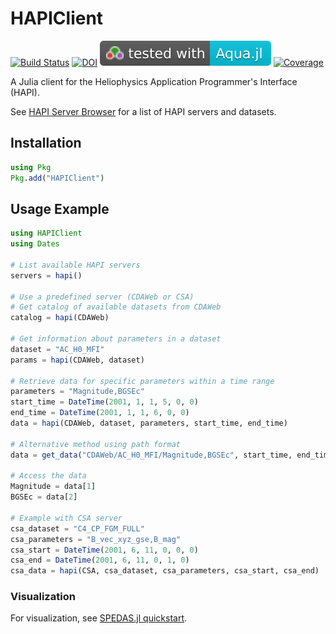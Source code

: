 # HAPIClient

[![Build Status](https://github.com/JuliaSpacePhysics/HAPIClient.jl/actions/workflows/CI.yml/badge.svg?branch=main)](https://github.com/JuliaSpacePhysics/HAPIClient.jl/actions/workflows/CI.yml?query=branch%3Amain)
[![DOI](https://zenodo.org/badge/935193759.svg)](https://doi.org/10.5281/zenodo.15108960)
[![Aqua QA](https://raw.githubusercontent.com/JuliaTesting/Aqua.jl/master/badge.svg)](https://github.com/JuliaTesting/Aqua.jl)
[![Coverage](https://codecov.io/gh/JuliaSpacePhysics/HAPIClient.jl/branch/main/graph/badge.svg)](https://codecov.io/gh/JuliaSpacePhysics/HAPIClient.jl)

A Julia client for the Heliophysics Application Programmer's Interface (HAPI).

See [HAPI Server Browser](https://hapi-server.org/servers/) for a list of HAPI servers and datasets.

## Installation

```julia
using Pkg
Pkg.add("HAPIClient")
```

## Usage Example

```julia
using HAPIClient
using Dates

# List available HAPI servers
servers = hapi()

# Use a predefined server (CDAWeb or CSA)
# Get catalog of available datasets from CDAWeb
catalog = hapi(CDAWeb)

# Get information about parameters in a dataset
dataset = "AC_H0_MFI"
params = hapi(CDAWeb, dataset)

# Retrieve data for specific parameters within a time range
parameters = "Magnitude,BGSEc"
start_time = DateTime(2001, 1, 1, 5, 0, 0)
end_time = DateTime(2001, 1, 1, 6, 0, 0)
data = hapi(CDAWeb, dataset, parameters, start_time, end_time)

# Alternative method using path format
data = get_data("CDAWeb/AC_H0_MFI/Magnitude,BGSEc", start_time, end_time)

# Access the data
Magnitude = data[1]
BGSEc = data[2]

# Example with CSA server
csa_dataset = "C4_CP_FGM_FULL"
csa_parameters = "B_vec_xyz_gse,B_mag"
csa_start = DateTime(2001, 6, 11, 0, 0, 0)
csa_end = DateTime(2001, 6, 11, 0, 1, 0)
csa_data = hapi(CSA, csa_dataset, csa_parameters, csa_start, csa_end)
```

### Visualization

For visualization, see [SPEDAS.jl quickstart](https://beforerr.github.io/SPEDAS.jl/dev/tutorials/getting-started/).
